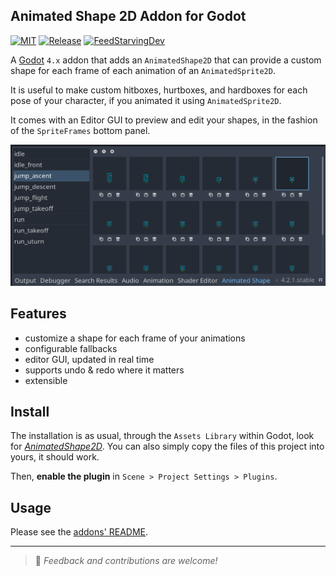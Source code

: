 Animated Shape 2D Addon for Godot
---------------------------------

[![MIT](https://img.shields.io/github/license/Goutte/godot-addon-animated-shape-2d.svg?style=for-the-badge)](https://github.com/Goutte/godot-addon-animated-shape-2d)
[![Release](https://img.shields.io/github/release/Goutte/godot-addon-animated-shape-2d.svg?style=for-the-badge)](https://github.com/Goutte/godot-addon-animated-shape-2d/releases)
[![FeedStarvingDev](https://img.shields.io/liberapay/patrons/Goutte.svg?style=for-the-badge&logo=liberapay)](https://liberapay.com/Goutte/)


A [Godot](https://godotengine.org/) `4.x` addon that adds an `AnimatedShape2D` that can provide a custom shape for each frame of each animation of an `AnimatedSprite2D`.

It is useful to make custom hitboxes, hurtboxes, and hardboxes for each pose of your character, if you animated it using `AnimatedSprite2D`.

It comes with an Editor GUI to preview and edit your shapes, in the fashion of the `SpriteFrames` bottom panel.

![A screenshot of the GUI showing a custom "Animated Shape" bottom panel in Godot](./addons/goutte.animated_shape_2d/extras/screenshot_01.png)


Features
--------

- customize a shape for each frame of your animations
- configurable fallbacks
- editor GUI, updated in real time
- supports undo & redo where it matters
- extensible


Install
-------

The installation is as usual, through the `Assets Library` within Godot, look for [_AnimatedShape2D_](https://godotengine.org/asset-library/asset/2484).
You can also simply copy the files of this project into yours, it should work.

Then, **enable the plugin** in `Scene > Project Settings > Plugins`.


Usage
-----

Please see the [addons' README](./addons/goutte.animated_shape_2d/README.md).


-----

> 🦊 _Feedback and contributions are welcome!_


